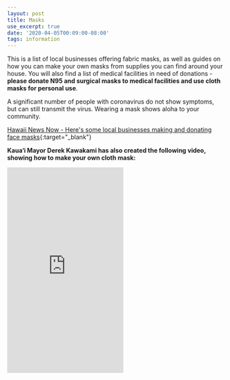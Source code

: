 ```yaml
---
layout: post
title: Masks
use_excerpt: true
date: '2020-04-05T00:09:00-08:00'
tags: information
---
```

This is a list of local businesses offering fabric masks, as well as guides on how you can make your own masks from supplies you can find around your house. You will also find a list of medical facilities in need of donations - **please donate N95 and surgical masks to medical facilities and use cloth masks for personal use**.  

A significant number of people with coronavirus do not show symptoms, but can still transmit the virus.  Wearing a mask shows aloha to your community.

[Hawaii News Now - Here's some local businesses making and donating face masks](https://www.hawaiinewsnow.com/2020/04/03/list-heres-some-local-businesses-making-donating-face-masks/){:target="_blank"}
<!--more-->

**Kaua‘i Mayor Derek Kawakami has also created the following video, showing how to make your own cloth mask:**
<iframe src="https://www.facebook.com/plugins/video.php?href=https%3A%2F%2Fwww.facebook.com%2Fderek.kawakami%2Fvideos%2F10221876674966881%2F&show_text=0&width=269" width="269" height="476" style="border:none;overflow:hidden" scrolling="no" frameborder="0" allowTransparency="true" allowFullScreen="true"></iframe>